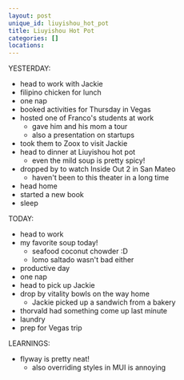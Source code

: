```yaml
---
layout: post
unique_id: liuyishou_hot_pot
title: Liuyishou Hot Pot
categories: []
locations: 
---
```


YESTERDAY:
* head to work with Jackie
* filipino chicken for lunch
* one nap
* booked activities for Thursday in Vegas
* hosted one of Franco's students at work
  * gave him and his mom a tour
  * also a presentation on startups
* took them to Zoox to visit Jackie
* head to dinner at Liuyishou hot pot
  * even the mild soup is pretty spicy!
* dropped by to watch Inside Out 2 in San Mateo
  * haven't been to this theater in a long time
* head home
* started a new book
* sleep

TODAY:
* head to work
* my favorite soup today!
  * seafood coconut chowder :D
  * lomo saltado wasn't bad either
* productive day
* one nap
* head to pick up Jackie
* drop by vitality bowls on the way home
  * Jackie picked up a sandwich from a bakery
* thorvald had something come up last minute
* laundry
* prep for Vegas trip

LEARNINGS:
* flyway is pretty neat!
  * also overriding styles in MUI is annoying
